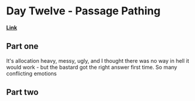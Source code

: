 # Day Twelve - Passage Pathing

[**Link**](https://adventofcode.com/2021/day/12)

## Part one

It's allocation heavy, messy, ugly, and I thought there was no way in hell it would work - but the bastard got the right answer first time.
So many conflicting emotions

## Part two
